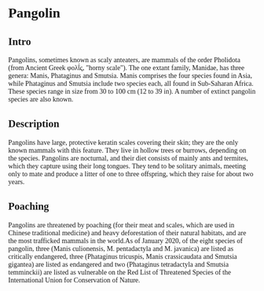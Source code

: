<!--<!DOCTYPE html> -->
<html lang='en' >
<head>
    <meta charset='UTF-8'>
    <meta name='viewport' content='width=device-width, initial-scale=1.0'>
    <title>Pangolin Information</title>
    <style>
        body {
            font-family: 'Times New Roman', Times, serif;
        }
        h1 {
            font-family: 'Times New Roman', Times, serif
        }
        </style>
</head>
<body>
    <h1>Pangolin</h1>

<h2>Intro</h2>

<p>Pangolins, sometimes known as scaly anteaters, are mammals of the order Pholidota (from Ancient Greek φολῐ́ς, "horny
    scale"). The one extant family, Manidae, has three genera: Manis, Phataginus and Smutsia. Manis comprises the four
    species found in Asia, while Phataginus and Smutsia include two species each, all found in Sub-Saharan Africa. These
    species range in size from 30 to 100 cm (12 to 39 in). A number of extinct pangolin species are also known.
</p>

<h2>Description</h2>

<p>Pangolins have large, protective keratin scales covering their skin; they are the only known mammals with this
    feature. They live in hollow trees or burrows, depending on the species. Pangolins are nocturnal, and their diet
    consists of mainly ants and termites, which they capture using their long tongues. They tend to be solitary animals,
    meeting only to mate and produce a litter of one to three offspring, which they raise for about two years.

<h2>Poaching</h2>

<p>Pangolins are threatened by poaching (for their meat and scales, which are used in Chinese traditional medicine) and
    heavy deforestation of their natural habitats, and are the most trafficked mammals in the world.As of January 2020,
    of the eight species of pangolin, three (Manis culionensis, M. pentadactyla and M. javanica) are listed as
    critically endangered, three (Phataginus tricuspis, Manis crassicaudata and Smutsia gigantea) are listed as
    endangered and two (Phataginus tetradactyla and Smutsia temminckii) are listed as vulnerable on the Red List of
    Threatened Species of the International Union for Conservation of Nature.
